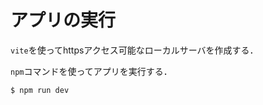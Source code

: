 # アプリの実行

`vite`を使ってhttpsアクセス可能なローカルサーバを作成する．


`npm`コマンドを使ってアプリを実行する．

```shell
$ npm run dev
```


